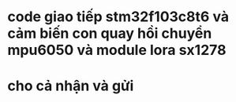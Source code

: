 # code giao tiếp stm32f103c8t6 và cảm biến con quay hồi chuyển mpu6050 và module lora sx1278

# cho cả nhận và gửi

